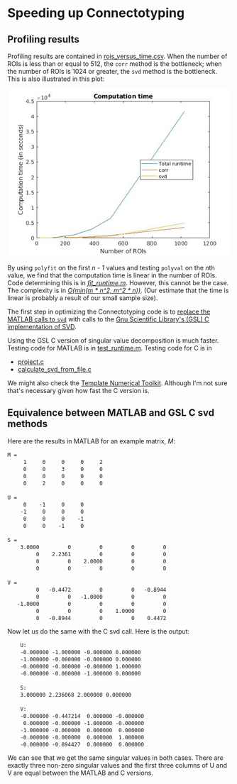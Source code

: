 # Speeding up Connectotyping

## Profiling results

Profiling results are contained in 
[rois_versus_time.csv](./rois_versus_time.csv).  When the number of ROIs is less than or equal to 512, the `corr` method is 
the bottleneck; when the number of ROIs is 1024 or greater, the `svd` 
method is the bottleneck. This is also illustrated in this plot:

![plot of runtime](rois_v_computation_time.jpg)

By using `polyfit` on the first <i>n - 1</i> values and testing `polyval`
on the <i>n</i>th value, we find that the computation time is linear in the 
number of ROIs.  Code determining this is in [*fit_runtime.m*](./fit_runtime.m).  However, this cannot be the case.  The complexity is in 
[<i>O(min(m * n^2, m^2 * n))</i>](https://mathoverflow.net/a/221216/33176).  (Our estimate that the time is linear is probably a result of our small sample size). 

The first step in optimizing the Connectotyping code is to [replace the MATLAB
calls to `svd`](https://www.mathworks.com/help/coder/ug/call-cc-code-from-matlab-code.html#mw_1395a54a-5181-430b-bbca-5f58882527d5) with calls to the [Gnu Scientific Library's (GSL) C implementation
of SVD](https://www.gnu.org/software/gsl/doc/html/linalg.html#singular-value-decomposition).

Using the GSL C version of singular value decomposition is much faster.  Testing code for MATLAB is in [test_runtime.m](test_runtime.m).  Testing code for C is in

* [project.c](../../src/c/src/project.c)
* [calculate_svd_from_file.c](../../src/c/src/calculate_svd_from_file.c)

We might also check the [Template Numerical Toolkit](https://math.nist.gov/tnt/).  Although I'm not sure that's necessary given how fast the C version is.

## Equivalence between MATLAB and GSL C svd methods

Here are the results in MATLAB for an example matrix, *M*:

    M = 
         1     0     0     0     2
         0     0     3     0     0
         0     0     0     0     0
         0     2     0     0     0

    U = 
         0    -1     0     0
        -1     0     0     0
         0     0     0    -1
         0     0    -1     0

    S = 
        3.0000         0         0         0         0
             0    2.2361         0         0         0
             0         0    2.0000         0         0
             0         0         0         0         0

    V = 
             0   -0.4472         0         0   -0.8944
             0         0   -1.0000         0         0
       -1.0000         0         0         0         0
             0         0         0    1.0000         0
             0   -0.8944         0         0    0.4472

Now let us do the same with the C svd call.  Here is the output:

        U:
        -0.000000 -1.000000 -0.000000 0.000000 
        -1.000000 -0.000000 -0.000000 0.000000 
        -0.000000 -0.000000 -0.000000 1.000000 
        -0.000000 -0.000000 -1.000000 0.000000 

        S:
        3.000000 2.236068 2.000000 0.000000 
        
        V:
        -0.000000 -0.447214  0.000000 -0.000000 
         0.000000 -0.000000 -1.000000 -0.000000 
        -1.000000 -0.000000  0.000000  0.000000 
        -0.000000 -0.000000  0.000000  1.000000 
        -0.000000 -0.894427  0.000000  0.000000 
    
We can see that we get the same singular values in both cases.  There are exactly three non-zero singular values and the first three columns of U and V are equal between the MATLAB and C versions.
